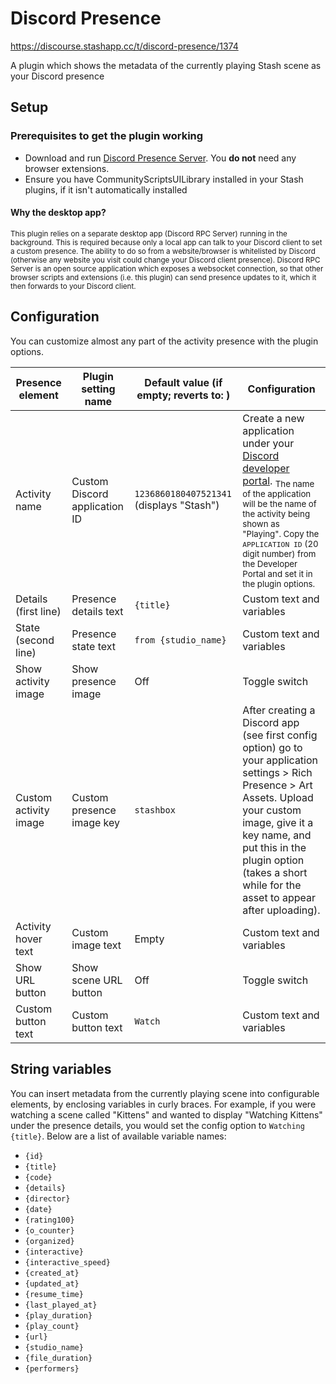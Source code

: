 # Discord Presence

https://discourse.stashapp.cc/t/discord-presence/1374

A plugin which shows the metadata of the currently playing Stash scene as your Discord presence

## Setup
### Prerequisites to get the plugin working
- Download and run [Discord Presence Server](https://github.com/NotForMyCV/discord-presence-server/releases). You **do not** need any browser extensions.
- Ensure you have CommunityScriptsUILibrary installed in your Stash plugins, if it isn't automatically installed

#### Why the desktop app?
<sub>
This plugin relies on a separate desktop app (Discord RPC Server) running in the background. This is required because only a local app can talk to your Discord client to set a custom presence. The ability to do so from a website/browser is whitelisted by Discord (otherwise any website you visit could change your Discord client presence). Discord RPC Server is an open source application which exposes a websocket connection, so that other browser scripts and extensions (i.e. this plugin) can send presence updates to it, which it then forwards to your Discord client.
</sub>

## Configuration
You can customize almost any part of the activity presence with the plugin options.

| Presence element      | Plugin setting name           | Default value (if empty; reverts to: )   | Configuration                                                                                                                                                                                                                                                                                                          |
|-----------------------|-------------------------------|------------------------------------------|------------------------------------------------------------------------------------------------------------------------------------------------------------------------------------------------------------------------------------------------------------------------------------------------------------------------|
| Activity name         | Custom Discord application ID | `1236860180407521341` (displays "Stash") | Create a new application under your [Discord developer portal](https://discord.com/developers/applications). <sub>The name of the application will be the name of the activity being shown as "Playing". Copy the `APPLICATION ID` (20 digit number) from the Developer Portal and set it in the plugin options.</sub> |
| Details (first line)  | Presence details text         | `{title}`                                | Custom text and variables                                                                                                                                                                                                                                                                                              |
| State (second line)   | Presence state text           | `from {studio_name}`                     | Custom text and variables                                                                                                                                                                                                                                                                                              |
| Show activity image   | Show presence image           | Off                                      | Toggle switch                                                                                                                                                                                                                                                                                                          |
| Custom activity image | Custom presence image key     | `stashbox`                               | After creating a Discord app (see first config option) go to your application settings > Rich Presence > Art Assets. Upload your custom image, give it a key name, and put this in the plugin option (takes a short while for the asset to appear after uploading).                                                    |
| Activity hover text   | Custom image text             | Empty                                    | Custom text and variables                                                                                                                                                                                                                                                                                              |
| Show URL button       | Show scene URL button         | Off                                      | Toggle switch                                                                                                                                                                                                                                                                                                          |
| Custom button text    | Custom button text            | `Watch`                                  | Custom text and variables                                                                                                                                                                                                                                                                                              |

## String variables
You can insert metadata from the currently playing scene into configurable elements, by enclosing variables in curly braces.
For example, if you were watching a scene called "Kittens" and wanted to display "Watching Kittens" under the presence details, you would set the config option to `Watching {title}`.
Below are a list of available variable names:
- `{id}`
- `{title}`
- `{code}`
- `{details}`
- `{director}`
- `{date}`
- `{rating100}`
- `{o_counter}`
- `{organized}`
- `{interactive}`
- `{interactive_speed}`
- `{created_at}`
- `{updated_at}`
- `{resume_time}`
- `{last_played_at}`
- `{play_duration}`
- `{play_count}`
- `{url}`
- `{studio_name}`
- `{file_duration}`
- `{performers}`
